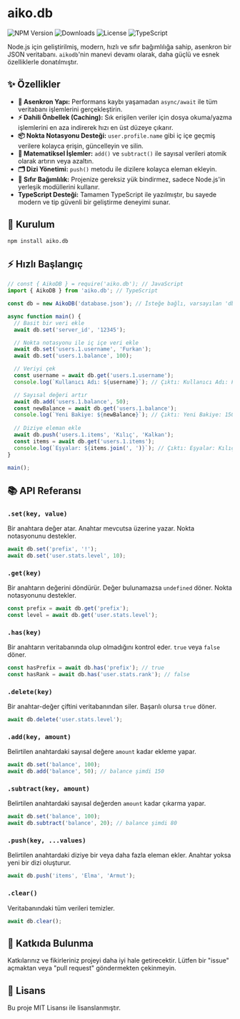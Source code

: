 # aiko.db

![NPM Version](https://img.shields.io/npm/v/aiko.db?style=for-the-badge&logo=npm)
![Downloads](https://img.shields.io/npm/dm/aiko.db?style=for-the-badge)
![License](https://img.shields.io/npm/l/aiko.db?style=for-the-badge)
![TypeScript](https://img.shields.io/badge/TypeScript-3178C6?style=for-the-badge&logo=typescript&logoColor=white)

Node.js için geliştirilmiş, modern, hızlı ve sıfır bağımlılığa sahip, asenkron bir JSON veritabanı. `aikodb`'nin manevi devamı olarak, daha güçlü ve esnek özelliklerle donatılmıştır.

## ✨ Özellikler

* **🚀 Asenkron Yapı:** Performans kaybı yaşamadan `async/await` ile tüm veritabanı işlemlerini gerçekleştirin.
* **⚡ Dahili Önbellek (Caching):** Sık erişilen veriler için dosya okuma/yazma işlemlerini en aza indirerek hızı en üst düzeye çıkarır.
* **📦 Nokta Notasyonu Desteği:** `user.profile.name` gibi iç içe geçmiş verilere kolayca erişin, güncelleyin ve silin.
* **🔢 Matematiksel İşlemler:** `add()` ve `subtract()` ile sayısal verileri atomik olarak artırın veya azaltın.
* **🗂️ Dizi Yönetimi:** `push()` metodu ile dizilere kolayca eleman ekleyin.
* **🤝 Sıfır Bağımlılık:** Projenize gereksiz yük bindirmez, sadece Node.js'in yerleşik modüllerini kullanır.
* **TypeScript Desteği:** Tamamen TypeScript ile yazılmıştır, bu sayede modern ve tip güvenli bir geliştirme deneyimi sunar.

## 💾 Kurulum

```bash
npm install aiko.db
```

## ⚡ Hızlı Başlangıç

```javascript
// const { AikoDB } = require('aiko.db'); // JavaScript
import { AikoDB } from 'aiko.db'; // TypeScript

const db = new AikoDB('database.json'); // İsteğe bağlı, varsayılan 'db.json'

async function main() {
  // Basit bir veri ekle
  await db.set('server_id', '12345');

  // Nokta notasyonu ile iç içe veri ekle
  await db.set('users.1.username', 'Furkan');
  await db.set('users.1.balance', 100);

  // Veriyi çek
  const username = await db.get('users.1.username');
  console.log(`Kullanıcı Adı: ${username}`); // Çıktı: Kullanıcı Adı: Furkan

  // Sayısal değeri artır
  await db.add('users.1.balance', 50);
  const newBalance = await db.get('users.1.balance');
  console.log(`Yeni Bakiye: ${newBalance}`); // Çıktı: Yeni Bakiye: 150
  
  // Diziye eleman ekle
  await db.push('users.1.items', 'Kılıç', 'Kalkan');
  const items = await db.get('users.1.items');
  console.log(`Eşyalar: ${items.join(', ')}`); // Çıktı: Eşyalar: Kılıç, Kalkan
}

main();
```

## 📚 API Referansı

### `.set(key, value)`
Bir anahtara değer atar. Anahtar mevcutsa üzerine yazar. Nokta notasyonunu destekler.
```javascript
await db.set('prefix', '!');
await db.set('user.stats.level', 10);
```

### `.get(key)`
Bir anahtarın değerini döndürür. Değer bulunamazsa `undefined` döner. Nokta notasyonunu destekler.
```javascript
const prefix = await db.get('prefix');
const level = await db.get('user.stats.level');
```

### `.has(key)`
Bir anahtarın veritabanında olup olmadığını kontrol eder. `true` veya `false` döner.
```javascript
const hasPrefix = await db.has('prefix'); // true
const hasRank = await db.has('user.stats.rank'); // false
```

### `.delete(key)`
Bir anahtar-değer çiftini veritabanından siler. Başarılı olursa `true` döner.
```javascript
await db.delete('user.stats.level');
```

### `.add(key, amount)`
Belirtilen anahtardaki sayısal değere `amount` kadar ekleme yapar.
```javascript
await db.set('balance', 100);
await db.add('balance', 50); // balance şimdi 150
```

### `.subtract(key, amount)`
Belirtilen anahtardaki sayısal değerden `amount` kadar çıkarma yapar.
```javascript
await db.set('balance', 100);
await db.subtract('balance', 20); // balance şimdi 80
```

### `.push(key, ...values)`
Belirtilen anahtardaki diziye bir veya daha fazla eleman ekler. Anahtar yoksa yeni bir dizi oluşturur.
```javascript
await db.push('items', 'Elma', 'Armut');
```

### `.clear()`
Veritabanındaki tüm verileri temizler.
```javascript
await db.clear();
```

## 🤝 Katkıda Bulunma

Katkılarınız ve fikirleriniz projeyi daha iyi hale getirecektir. Lütfen bir "issue" açmaktan veya "pull request" göndermekten çekinmeyin.

## 📜 Lisans

Bu proje MIT Lisansı ile lisanslanmıştır.